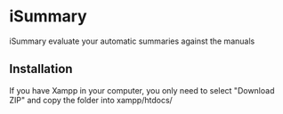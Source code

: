 # iSummary

iSummary evaluate your automatic summaries against the manuals

## Installation

If you have Xampp in your computer, you only need to select "Download ZIP" and copy the folder into xampp/htdocs/




